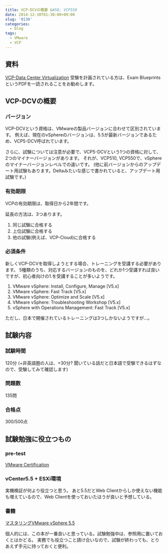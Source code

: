 ```yaml
---
title: VCP-DCVの概要 &#58; VCP550
date: 2014-12-30T01:30:00+09:00
slug: '0130'
categories:
  - blog
tags:
  - VMware
  - VCP
---
```



## 資料
[VCP-Data Center Virtualization](https://mylearn.vmware.com/mgrReg/plan.cfm?plan=12457)
受験を計画されている方は、Exam Blueprints というPDFを一読されることをお勧めします。

## VCP-DCVの概要
### バージョン
VCP-DCVという資格は、VMwareの製品バージョンに合わせて区別されています。
例えば、現在のvSphereのバージョンは、5.5が最新バージョンであるため、VCP5-DCV呼ばれています。

さらに、試験については注意が必要で、VCP5-DCVという1つの資格に対して、2つのマイナーバージョンがあります。
それが、VCP510, VCP550で、vSphereのマイナーバージョンレベルでの違いです。
(他に前バージョンからのアップデート用試験もあります。Deltaみたいな感じで書かれていると、アップデート用試験です。)

### 有効期限
VCPの有効期限は、取得日から2年間です。

延長の方法は、3つあります。
1. 同じ試験に合格する
2. 上位試験に合格する
3. 他の試験(例えば、VCP-Cloud)に合格する

### 必須条件
新しくVCP-DCVを取得しようとする場合、トレーニングを受講する必要があります。
5種類のうち、対応するバージョンのものを、どれか1つ受講すれば良いですが、初心者向けの1.を受講することが多いようです。

1. VMware vSphere: Install, Configure, Manage [V5.x]
2. VMware vSphere: Fast Track [V5.x]
3. VMware vSphere: Optimize and Scale [V5.x]
4. VMware vSphere: Troubleshooting Workshop [V5.x]
5. vSphere with Operations Management: Fast Track [V5.x]

ただし、日本で開催されているトレーニングは3つしかないようですが...。

## 試験内容
### 試験時間
120分
(+非英語圏の人は、+30分? 聞いている話だと日本語で受験できるはずなので、受験してみて確認します)
### 問題数
135問
### 合格点
300/500点

## 試験勉強に役立つもの
### pre-test
[VMware Certification](http://mylearn.vmware.com/mgrSurvey/assessLogin.cfm?item=24908&refer=0&p=0&ui=www_cert)

### vCenter5.5 + ESXi環境
実機検証が何より役立つと思う。
あと5.5だとWeb Clientからしか使えない機能も増えているので、Web Clientを使っておいたほうが良いと予想している。

### 書籍
[マスタリングVMware vSphere 5.5](http://www.amazon.co.jp/gp/product/4798136808?adid=0GAHXG5HH7D1X9B0CH58&camp=1027&creative=7407&creativeASIN=4798136808&linkCode=as4&tag=test045d2-22)

個人的には、この本が一番良いと思っている。試験勉強中は、参照用に置いておくとはかどる。
実務でも役立つこと請け合いなので、試験が終わっても、とりあえず手元に持っておくと便利。
